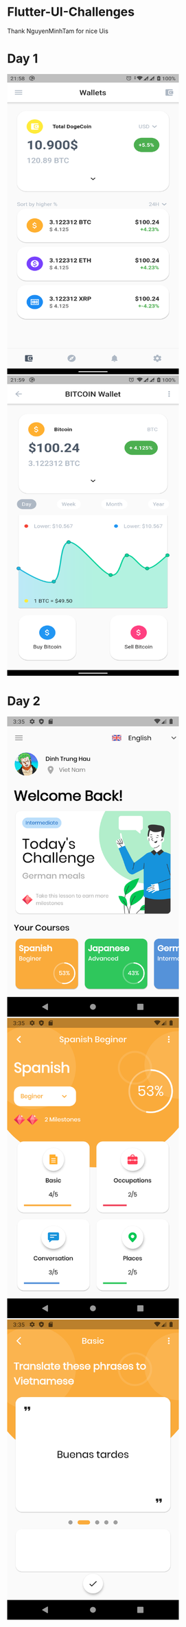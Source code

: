 # Flutter-UI-Challenges
Thank NguyenMinhTam for nice Uis

# Day 1
<img src="images/day-1/main.png" width="400" height = "700" > <img src="images/day-1/detail.png" width="400" height = "700" >

# Day 2
<img src="images/day-2/day2-home.png" width="400" height = "700" > <img src="images/day-2/day2-course.png" width="400" height = "700" > <img src="images/day-2/day2-lesson.png" width="400" height = "700" >